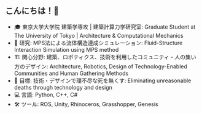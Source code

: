 ## こんにちは！👋
 
- 🎓 東京大学大学院 建築学専攻 | 建築計算力学研究室: Graduate Student at The University of Tokyo | Architecture & Computational Mechanics
- 🔬 研究: MPS法による流体構造連成シミュレーション: Fluid-Structure Interaction Simulation using MPS method
- 🏗️ 関心分野: 建築、ロボティクス、技術を利用したコミュニティ・人の集い方のデザイン: Architecture, Robotics, Design of Technology-Enabled Communities and Human Gathering Methods
- 🎯 目標: 技術・デザインで理不尽な死を無くす: Eliminating unreasonable deaths through technology and design
- 💻 言語: Python, C++, C#
- 🛠️ ツール: ROS, Unity, Rhinoceros, Grasshopper, Genesis
